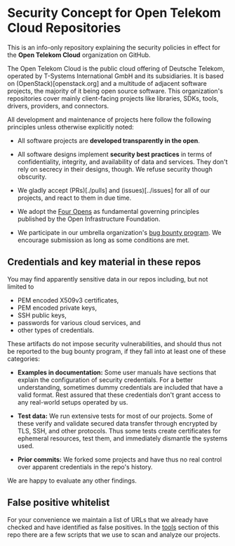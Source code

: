 # Security Concept for Open Telekom Cloud Repositories

This is an info-only repository explaining the security policies in
effect for the **Open Telekom Cloud** organization on GitHub.

The Open Telekom Cloud is the public cloud offering of Deutsche
Telekom, operated by T-Systems International GmbH and its
subsidiaries. It is based on (OpenStack)[openstack.org] and a multitude of adjacent
software projects, the majority of it being open source software. This
organization's repositories cover mainly client-facing projects like
libraries, SDKs, tools, drivers, providers, and connectors.

All development and maintenance of projects here follow the following
principles unless otherwise explicitly noted:

* All software projects are **developed transparently in the open**.

* All software designs implement **security best practices** in terms of
  confidentiality, integrity, and availability of data and services. They
  don't rely on secrecy in their designs, though. We refuse security
  though obscurity.

* We gladly accept (PRs)[./pulls] and (issues)[../issues] for all of our projects, and react
  to them in due time.

* We adopt the [Four Opens](https://www.openstack.org/four-opens/) as
  fundamental governing principles published by the Open Infrastructure
  Foundation.

* We participate in our umbrella organization's [bug bounty
  program](https://www.telekom.com/en/corporate-responsibility/data-protection-data-security/security/details/closing-security-gaps-360054). We
  encourage submission as long as some conditions are met.


## Credentials and key material in these repos

You may find apparently sensitive data in our repos including, but not limited to

* PEM encoded X509v3 certificates,
* PEM encoded private keys,
* SSH public keys,
* passwords for various cloud services, and
* other types of credentials.

These artifacts do not impose security vulnerabilities, and should
thus not be reported to the bug bounty program, if they fall into at
least one of these categories:

* **Examples in documentation:** Some user manuals have sections that
  explain the configuration of security credentials. For a better
  understanding, sometimes dummy credentials are included that have a
  valid format. Rest assured that these credentials don't grant access
  to any real-world setups operated by us.

* **Test data:** We run extensive tests for most of our projects. Some of
  these verify and validate secured data transfer through encrypted by
  TLS, SSH, and other protocols. Thus some tests create certificates
  for ephemeral resources, test them, and immediately dismantle the
  systems used.

* **Prior commits:** We forked some projects and have thus no real control
  over apparent credentials in the repo's history.

We are happy to evaluate any other findings.


## False positive whitelist

For your convenience we maintain a list of URLs that we already have
checked and have identified as false positives. In the
[tools](./tools) section of this repo there are a few scripts that we
use to scan and analyze our projects.
